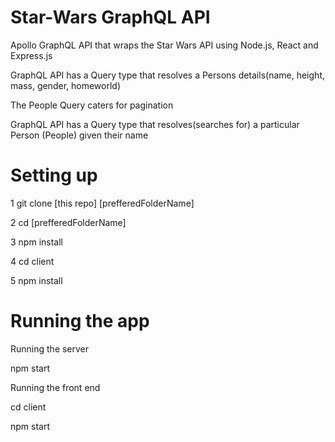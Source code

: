 # Star-Wars GraphQL API

Apollo GraphQL API that wraps the Star Wars API using Node.js, React and Express.js

GraphQL API has a Query type that resolves a Persons details(name, height, mass, gender, homeworld)

The People Query caters for pagination

GraphQL API has a Query type that resolves(searches for) a particular Person (People) given their name

# Setting up

1 git clone [this repo] [prefferedFolderName] 

2 cd [prefferedFolderName]

3 npm install

4 cd client

5 npm install

# Running the app

Running the server

npm start

Running the front end

cd client

npm start



